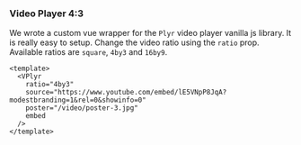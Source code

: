### Video Player 4:3

We wrote a custom vue wrapper for the `Plyr` video player vanilla js library. It
is really easy to setup. Change the video ratio using the `ratio` prop.
Available ratios are `square`, `4by3` and `16by9`.

<!--code-->

```vue
<template>
  <VPlyr
    ratio="4by3"
    source="https://www.youtube.com/embed/lE5VNpP8JqA?modestbranding=1&rel=0&showinfo=0"
    poster="/video/poster-3.jpg"
    embed
  />
</template>
```

<!--/code-->

<!--example-->

<div>
  <VPlyr class="ml-1"
    ratio="4by3"
    source="https://www.youtube.com/embed/lE5VNpP8JqA?modestbranding=1&rel=0&showinfo=0"
    poster="/video/poster-3.jpg"
    embed
  />
</div>

<!--/example-->
